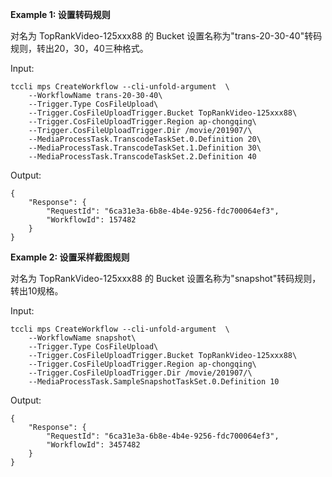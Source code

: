 **Example 1: 设置转码规则**

对名为 TopRankVideo-125xxx88 的 Bucket 设置名称为"trans-20-30-40"转码规则，转出20，30，40三种格式。

Input: 

```
tccli mps CreateWorkflow --cli-unfold-argument  \
    --WorkflowName trans-20-30-40\
    --Trigger.Type CosFileUpload\
    --Trigger.CosFileUploadTrigger.Bucket TopRankVideo-125xxx88\
    --Trigger.CosFileUploadTrigger.Region ap-chongqing\
    --Trigger.CosFileUploadTrigger.Dir /movie/201907/\
    --MediaProcessTask.TranscodeTaskSet.0.Definition 20\
    --MediaProcessTask.TranscodeTaskSet.1.Definition 30\
    --MediaProcessTask.TranscodeTaskSet.2.Definition 40
```

Output: 
```
{
    "Response": {
        "RequestId": "6ca31e3a-6b8e-4b4e-9256-fdc700064ef3",
        "WorkflowId": 157482
    }
}
```

**Example 2: 设置采样截图规则**

对名为 TopRankVideo-125xxx88 的 Bucket 设置名称为"snapshot"转码规则，转出10规格。

Input: 

```
tccli mps CreateWorkflow --cli-unfold-argument  \
    --WorkflowName snapshot\
    --Trigger.Type CosFileUpload\
    --Trigger.CosFileUploadTrigger.Bucket TopRankVideo-125xxx88\
    --Trigger.CosFileUploadTrigger.Region ap-chongqing\
    --Trigger.CosFileUploadTrigger.Dir /movie/201907/\
    --MediaProcessTask.SampleSnapshotTaskSet.0.Definition 10
```

Output: 
```
{
    "Response": {
        "RequestId": "6ca31e3a-6b8e-4b4e-9256-fdc700064ef3",
        "WorkflowId": 3457482
    }
}
```

